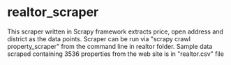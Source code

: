 # realtor_scraper
This scraper written in Scrapy framework extracts price, open address and district as the data points.  Scraper can be run via "scrapy crawl property_scraper" from the command line in realtor folder.  Sample data scraped containing 3536 properties from the web site is in "realtor.csv" file

